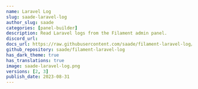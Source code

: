 ```yaml
---
name: Laravel Log
slug: saade-laravel-log
author_slug: saade
categories: [panel-builder]
description: Read Laravel logs from the Filament admin panel.
discord_url: 
docs_url: https://raw.githubusercontent.com/saade/filament-laravel-log/3.x/README.md
github_repository: saade/filament-laravel-log
has_dark_theme: true
has_translations: true
image: saade-laravel-log.png
versions: [2, 3]
publish_date: 2023-08-31
---
```

